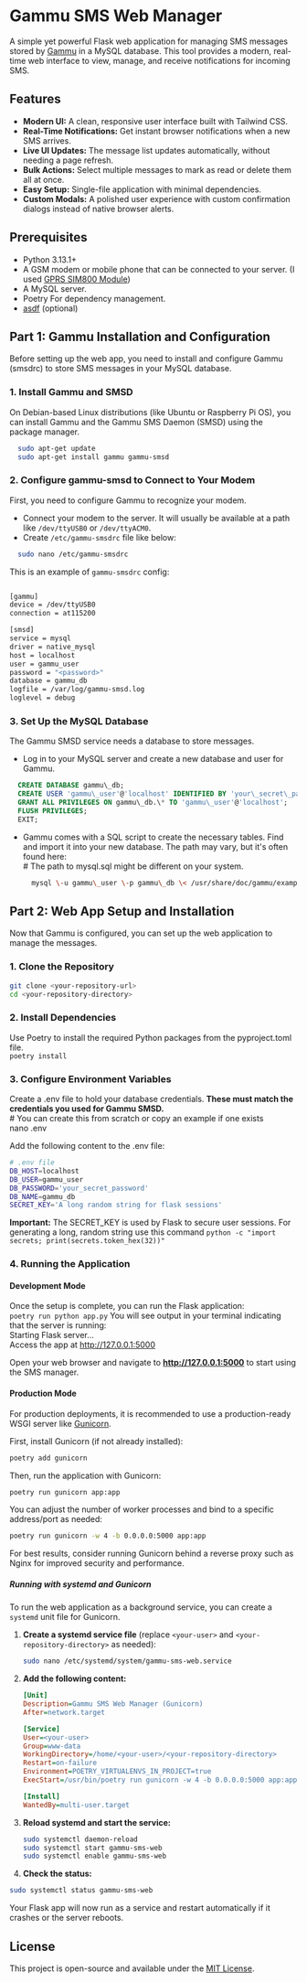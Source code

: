 # **Gammu SMS Web Manager**

A simple yet powerful Flask web application for managing SMS messages stored by [Gammu](https://wammu.eu/gammu/) in a MySQL database. This tool provides a modern, real-time web interface to view, manage, and receive notifications for incoming SMS.

## **Features**

* **Modern UI:** A clean, responsive user interface built with Tailwind CSS.  
* **Real-Time Notifications:** Get instant browser notifications when a new SMS arrives.  
* **Live UI Updates:** The message list updates automatically, without needing a page refresh.  
* **Bulk Actions:** Select multiple messages to mark as read or delete them all at once.  
* **Easy Setup:** Single-file application with minimal dependencies.  
* **Custom Modals:** A polished user experience with custom confirmation dialogs instead of native browser alerts.

## **Prerequisites**

* Python 3.13.1+
* A GSM modem or mobile phone that can be connected to your server. (I used [GPRS SIM800 Module](https://de.aliexpress.com/item/4000890352364.html?spm=a2g0o.order_list.order_list_main.5.53971802mb0CD6&gatewayAdapt=glo2deu))
* A MySQL server.  
* Poetry For dependency management.
* [asdf](https://asdf-vm.com/) (optional)

## **Part 1: Gammu Installation and Configuration**

Before setting up the web app, you need to install and configure Gammu (smsdrc) to store SMS messages in your MySQL database.

### **1\. Install Gammu and SMSD**

On Debian-based Linux distributions (like Ubuntu or Raspberry Pi OS), you can install Gammu and the Gammu SMS Daemon (SMSD) using the package manager.

```bash
  sudo apt-get update  
  sudo apt-get install gammu gammu-smsd
```

### **2\. Configure gammu-smsd to Connect to Your Modem**

First, you need to configure Gammu to recognize your modem.

* Connect your modem to the server. It will usually be available at a path like `/dev/ttyUSB0` or `/dev/ttyACM0`.  
* Create `/etc/gammu-smsdrc` file like below:

```bash
  sudo nano /etc/gammu-smsdrc
```

This is an example of `gammu-smsdrc` config:

```bash

[gammu]
device = /dev/ttyUSB0
connection = at115200

[smsd]
service = mysql
driver = native_mysql
host = localhost
user = gammu_user
password = "<password>"
database = gammu_db
logfile = /var/log/gammu-smsd.log
loglevel = debug

```

### **3\. Set Up the MySQL Database**

The Gammu SMSD service needs a database to store messages.

* Log in to your MySQL server and create a new database and user for Gammu.  

```sql
  CREATE DATABASE gammu\_db;  
  CREATE USER 'gammu\_user'@'localhost' IDENTIFIED BY 'your\_secret\_password';  
  GRANT ALL PRIVILEGES ON gammu\_db.\* TO 'gammu\_user'@'localhost';  
  FLUSH PRIVILEGES;  
  EXIT;
```

* Gammu comes with a SQL script to create the necessary tables. Find and import it into your new database. The path may vary, but it's often found here:  
  \# The path to mysql.sql might be different on your system.  
  
  ```bash
    mysql \-u gammu\_user \-p gammu\_db \< /usr/share/doc/gammu/examples/sql/mysql.sql
  ````

## **Part 2: Web App Setup and Installation**

Now that Gammu is configured, you can set up the web application to manage the messages.

### **1\. Clone the Repository**

```bash
git clone <your-repository-url>  
cd <your-repository-directory>
```

### **2\. Install Dependencies**

Use Poetry to install the required Python packages from the pyproject.toml file.  
`poetry install`

### **3\. Configure Environment Variables**

Create a .env file to hold your database credentials. **These must match the credentials you used for Gammu SMSD.**  
\# You can create this from scratch or copy an example if one exists  
nano .env

Add the following content to the .env file:  

```bash
# .env file  
DB_HOST=localhost  
DB_USER=gammu_user  
DB_PASSWORD='your_secret_password'  
DB_NAME=gammu_db  
SECRET_KEY='A long random string for flask sessions'
```

**Important:** The SECRET\_KEY is used by Flask to secure user sessions. For generating a long, random string use this command `python -c "import secrets; print(secrets.token_hex(32))"`

### **4\. Running the Application**

#### Development Mode

Once the setup is complete, you can run the Flask application:  
`poetry run python app.py`
You will see output in your terminal indicating that the server is running:  
Starting Flask server...  
Access the app at <http://127.0.0.1:5000>

Open your web browser and navigate to **<http://127.0.0.1:5000>** to start using the SMS manager.

#### Production Mode

For production deployments, it is recommended to use a production-ready WSGI server like [Gunicorn](https://gunicorn.org/).

First, install Gunicorn (if not already installed):

```bash
poetry add gunicorn
```

Then, run the application with Gunicorn:

```bash
poetry run gunicorn app:app
```

You can adjust the number of worker processes and bind to a specific address/port as needed:

```bash
poetry run gunicorn -w 4 -b 0.0.0.0:5000 app:app
```

For best results, consider running Gunicorn behind a reverse proxy such as Nginx for improved security and performance.

##### **Running with systemd and Gunicorn**

To run the web application as a background service, you can create a `systemd` unit file for Gunicorn.

1. **Create a systemd service file** (replace `<your-user>` and `<your-repository-directory>` as needed):

   ```bash
   sudo nano /etc/systemd/system/gammu-sms-web.service
   ```

2. **Add the following content:**

   ```ini
   [Unit]
   Description=Gammu SMS Web Manager (Gunicorn)
   After=network.target

   [Service]
   User=<your-user>
   Group=www-data
   WorkingDirectory=/home/<your-user>/<your-repository-directory>
   Restart=on-failure
   Environment=POETRY_VIRTUALENVS_IN_PROJECT=true
   ExecStart=/usr/bin/poetry run gunicorn -w 4 -b 0.0.0.0:5000 app:app

   [Install]
   WantedBy=multi-user.target
   ```

3. **Reload systemd and start the service:**

   ```bash
   sudo systemctl daemon-reload
   sudo systemctl start gammu-sms-web
   sudo systemctl enable gammu-sms-web
   ```

4. **Check the status:**

```bash
sudo systemctl status gammu-sms-web
```

Your Flask app will now run as a service and restart automatically if it crashes or the server reboots.

## **License**

This project is open-source and available under the [MIT License](https://www.google.com/search?q=LICENSE).

<!-- 
TODOs: 
- clean up the readme
- clean up the code 
- long term test

-->
